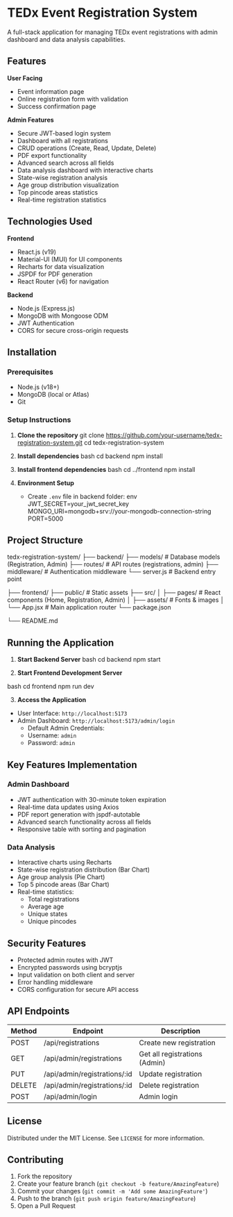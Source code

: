 # TEDx Event Registration System

A full-stack application for managing TEDx event registrations with admin dashboard and data analysis capabilities.

## Features

**User Facing**
- Event information page
- Online registration form with validation
- Success confirmation page

**Admin Features**
- Secure JWT-based login system
- Dashboard with all registrations
- CRUD operations (Create, Read, Update, Delete)
- PDF export functionality
- Advanced search across all fields
- Data analysis dashboard with interactive charts
- State-wise registration analysis
- Age group distribution visualization
- Top pincode areas statistics
- Real-time registration statistics

## Technologies Used

**Frontend**
- React.js (v19)
- Material-UI (MUI) for UI components
- Recharts for data visualization
- JSPDF for PDF generation
- React Router (v6) for navigation

**Backend**
- Node.js (Express.js)
- MongoDB with Mongoose ODM
- JWT Authentication
- CORS for secure cross-origin requests

## Installation

### Prerequisites
- Node.js (v18+)
- MongoDB (local or Atlas)
- Git

### Setup Instructions

1. **Clone the repository**
git clone https://github.com/your-username/tedx-registration-system.git
cd tedx-registration-system

2. **Install dependencies**
bash
cd backend
npm install


3. **Install frontend dependencies**
bash
cd ../frontend
npm install


4. **Environment Setup**
   - Create `.env` file in backend folder:
   env
JWT_SECRET=your_jwt_secret_key
MONGO_URI=mongodb+srv://your-mongodb-connection-string
PORT=5000



## Project Structure

tedx-registration-system/
├── backend/
  ├── models/ # Database models (Registration, Admin)
  ├── routes/ # API routes (registrations, admin)
  ├── middleware/ # Authentication middleware
  └── server.js # Backend entry point

├── frontend/
    ├── public/ # Static assets
    ├── src/
    │ ├── pages/ # React components (Home, Registration, Admin)
    │ ├── assets/ # Fonts & images
    │ └── App.jsx # Main application router
    └── package.json

└── README.md




## Running the Application

1. **Start Backend Server**
bash
cd backend
npm start


2. **Start Frontend Development Server**

bash
cd frontend
npm run dev


3. **Access the Application**
- User Interface: `http://localhost:5173`
- Admin Dashboard: `http://localhost:5173/admin/login`
  - Default Admin Credentials:
  - Username: `admin`
  - Password: `admin`

## Key Features Implementation

### Admin Dashboard
- JWT authentication with 30-minute token expiration
- Real-time data updates using Axios
- PDF report generation with jspdf-autotable
- Advanced search functionality across all fields
- Responsive table with sorting and pagination

### Data Analysis
- Interactive charts using Recharts
- State-wise registration distribution (Bar Chart)
- Age group analysis (Pie Chart)
- Top 5 pincode areas (Bar Chart)
- Real-time statistics:
  - Total registrations
  - Average age
  - Unique states
  - Unique pincodes

## Security Features
- Protected admin routes with JWT
- Encrypted passwords using bcryptjs
- Input validation on both client and server
- Error handling middleware
- CORS configuration for secure API access

## API Endpoints

| Method | Endpoint                | Description                     |
|--------|-------------------------|---------------------------------|
| POST   | /api/registrations      | Create new registration         |
| GET    | /api/admin/registrations| Get all registrations (Admin)   |
| PUT    | /api/admin/registrations/:id | Update registration      |
| DELETE | /api/admin/registrations/:id | Delete registration      |
| POST   | /api/admin/login        | Admin login                     |


## License

Distributed under the MIT License. See `LICENSE` for more information.

## Contributing

1. Fork the repository
2. Create your feature branch (`git checkout -b feature/AmazingFeature`)
3. Commit your changes (`git commit -m 'Add some AmazingFeature'`)
4. Push to the branch (`git push origin feature/AmazingFeature`)
5. Open a Pull Request
